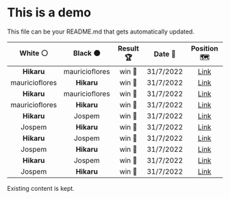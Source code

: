 # This is a demo

This file can be your README.md that gets automatically updated.

<!--START_SECTION:chessStats-->
<!-- Automatically generated with https://github.com/Balastrong/chess-stats-action -->

| White ⚪ | Black ⚫ | Result 🏆 | Date 📅 | Position 🗺️ |
|:---:|:---:|:---:|:---:|:---:|
| **Hikaru** | mauricioflores | win 🥇 | 31/7/2022 | <a href="http://www.ee.unb.ca/cgi-bin/tervo/fen.pl?select=8/8/4K3/7k/8/2R5/8/8 b - -">Link</a> |
| mauricioflores | **Hikaru** | win 🥇 | 31/7/2022 | <a href="http://www.ee.unb.ca/cgi-bin/tervo/fen.pl?select=8/p5k1/2P5/3P2KR/3nr2P/P4r2/8/2B5 w - -">Link</a> |
| **Hikaru** | mauricioflores | win 🥇 | 31/7/2022 | <a href="http://www.ee.unb.ca/cgi-bin/tervo/fen.pl?select=8/2k5/p4K2/4N2p/pn1PP2P/6R1/8/8 b - -">Link</a> |
| mauricioflores | **Hikaru** | win 🥇 | 31/7/2022 | <a href="http://www.ee.unb.ca/cgi-bin/tervo/fen.pl?select=r6k/1pp1q2p/3p1rb1/p1nPp1NQ/1nP1p1BP/2N5/PP3P2/1K1R2R1 w - -">Link</a> |
| **Hikaru** | Jospem | win 🥇 | 31/7/2022 | <a href="http://www.ee.unb.ca/cgi-bin/tervo/fen.pl?select=5k2/1R3n2/3p4/2p1pPp1/2P1P1N1/3P4/8/3K4 b - -">Link</a> |
| Jospem | **Hikaru** | win 🥇 | 31/7/2022 | <a href="http://www.ee.unb.ca/cgi-bin/tervo/fen.pl?select=1r2r3/2q1bbpk/5p2/4p1pP/p2pPnP1/B2P1QN1/2P2PK1/R2B3R w - -">Link</a> |
| **Hikaru** | Jospem | win 🥇 | 31/7/2022 | <a href="http://www.ee.unb.ca/cgi-bin/tervo/fen.pl?select=r3k3/3b3p/1P1B2p1/4N3/2B5/6P1/5K1P/8 b - -">Link</a> |
| Jospem | **Hikaru** | win 🥇 | 31/7/2022 | <a href="http://www.ee.unb.ca/cgi-bin/tervo/fen.pl?select=8/6p1/6p1/8/2k4P/4p3/1bp1Kp2/5R2 w - -">Link</a> |
| **Hikaru** | Jospem | win 🥇 | 31/7/2022 | <a href="http://www.ee.unb.ca/cgi-bin/tervo/fen.pl?select=8/5Q2/6pk/2P2n2/7p/3K2bP/6P1/8 b - -">Link</a> |
| Jospem | **Hikaru** | win 🥇 | 31/7/2022 | <a href="http://www.ee.unb.ca/cgi-bin/tervo/fen.pl?select=8/8/2k2np1/p1p1p2p/4P3/1P1Pr3/6K1/3R4 w - -">Link</a> |

<!--END_SECTION:chessStats-->

Existing content is kept.
